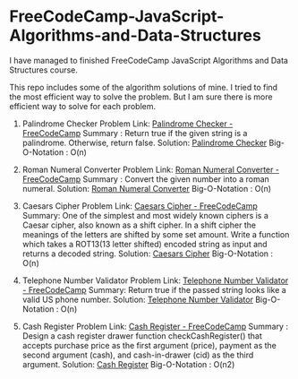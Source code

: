 # FreeCodeCamp-JavaScript-Algorithms-and-Data-Structures
I have managed to finished FreeCodeCamp JavaScript Algorithms and Data Structures course. 

This repo includes some of the algorithm solutions of mine. I tried to find the most efficient way to solve the problem. But I am sure there is more efficient way to solve for each problem.

1. Palindrome Checker
   Problem Link: [Palindrome Checker - FreeCodeCamp](https://www.freecodecamp.org/learn/javascript-algorithms-and-data-structures/javascript-algorithms-and-data-structures-projects/palindrome-checker)
   Summary : Return true if the given string is a palindrome. Otherwise, return false.
   Solution: [Palindrome Checker](https://github.com/volkansahn/FreeCodeCamp-JavaScript-Algorithms-and-Data-Structures/blob/main/Palindrome%20Checker)
   Big-O-Notation : O(n)
   
2. Roman Numeral Converter
   Problem Link: [Roman Numeral Converter - FreeCodeCamp](https://www.freecodecamp.org/learn/javascript-algorithms-and-data-structures/javascript-algorithms-and-data-structures-projects/roman-numeral-converter)
   Summary : Convert the given number into a roman numeral.
   Solution: [Roman Numeral Converter](https://github.com/volkansahn/FreeCodeCamp-JavaScript-Algorithms-and-Data-Structures/blob/main/convertToRoman)
   Big-O-Notation : O(n)

4. Caesars Cipher
   Problem Link: [Caesars Cipher - FreeCodeCamp](https://www.freecodecamp.org/learn/javascript-algorithms-and-data-structures/javascript-algorithms-and-data-structures-projects/caesars-cipher)
   Summary: One of the simplest and most widely known ciphers is a Caesar cipher, also known as a shift cipher. In a shift cipher the meanings of the letters are shifted by some set amount. Write a function which takes a ROT13(13 letter shifted) encoded string as input and returns a decoded string.
   Solution: [Caesars Cipher](https://github.com/volkansahn/FreeCodeCamp-JavaScript-Algorithms-and-Data-Structures/blob/main/Caesars%20Cipher)
   Big-O-Notation : O(n)

6. Telephone Number Validator
   Problem Link: [Telephone Number Validator - FreeCodeCamp](https://www.freecodecamp.org/learn/javascript-algorithms-and-data-structures/javascript-algorithms-and-data-structures-projects/telephone-number-validator)
   Summary: Return true if the passed string looks like a valid US phone number.
   Solution: [Telephone Number Validator](https://github.com/volkansahn/FreeCodeCamp-JavaScript-Algorithms-and-Data-Structures/blob/main/Telephone%20Check)
   Big-O-Notation : O(n)

8. Cash Register
   Problem Link: [Cash Register - FreeCodeCamp](https://www.freecodecamp.org/learn/javascript-algorithms-and-data-structures/javascript-algorithms-and-data-structures-projects/cash-register)
   Summary : Design a cash register drawer function checkCashRegister() that accepts purchase price as the first argument (price), payment as the second argument (cash), and cash-in-drawer (cid) as the third argument.
   Solution: [Cash Register](https://github.com/volkansahn/FreeCodeCamp-JavaScript-Algorithms-and-Data-Structures/blob/main/Check%20Cash%20Register)
   Big-O-Notation : O(n2)

   
